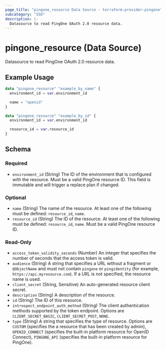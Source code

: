 ```yaml
---
page_title: "pingone_resource Data Source - terraform-provider-pingone"
subcategory: "SSO"
description: |-
  Datasource to read PingOne OAuth 2.0 resource data.
---
```


# pingone_resource (Data Source)

Datasource to read PingOne OAuth 2.0 resource data.

## Example Usage

```terraform
data "pingone_resource" "example_by_name" {
  environment_id = var.environment_id

  name = "openid"
}

data "pingone_resource" "example_by_id" {
  environment_id = var.environment_id

  resource_id = var.resource_id
}
```

<!-- schema generated by tfplugindocs -->
## Schema

### Required

- `environment_id` (String) The ID of the environment that is configured with the resource.  Must be a valid PingOne resource ID.  This field is immutable and will trigger a replace plan if changed.

### Optional

- `name` (String) The name of the resource.  At least one of the following must be defined: `resource_id`, `name`.
- `resource_id` (String) The ID of the resource.  At least one of the following must be defined: `resource_id`, `name`.  Must be a valid PingOne resource ID.

### Read-Only

- `access_token_validity_seconds` (Number) An integer that specifies the number of seconds that the access token is valid.
- `audience` (String) A string that specifies a URL without a fragment or `@ObjectName` and must not contain `pingone` or `pingidentity` (for example, `https://api.myresource.com`). If a URL is not specified, the resource name is used.
- `client_secret` (String, Sensitive) An auto-generated resource client secret.
- `description` (String) A description of the resource.
- `id` (String) The ID of this resource.
- `introspect_endpoint_auth_method` (String) The client authentication methods supported by the token endpoint.  Options are `CLIENT_SECRET_BASIC`, `CLIENT_SECRET_POST`, `NONE`.
- `type` (String) A string that specifies the type of resource.  Options are `CUSTOM` (specifies the a resource that has been created by admin), `OPENID_CONNECT` (specifies the built-in platform resource for OpenID Connect), `PINGONE_API` (specifies the built-in platform resource for PingOne).
